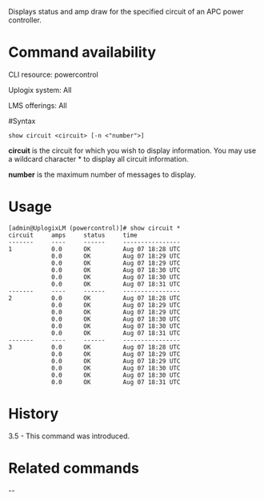 <!-- 5.4 -->

Displays status and amp draw for the specified circuit of an APC power controller.

# Command availability

CLI resource: powercontrol

Uplogix system: All

LMS offerings: All

#Syntax 

```
show circuit <circuit> [-n <"number">]
```

**circuit** is the circuit for which you wish to display information. You may use a wildcard character * to display all circuit information.

**number** is the maximum number of messages to display.

# Usage 

```
[admin@UplogixLM (powercontrol)]# show circuit *
circuit     amps     status     time
-------     ----     ------     ----------------
1           0.0      OK         Aug 07 18:28 UTC
            0.0      OK         Aug 07 18:29 UTC
            0.0      OK         Aug 07 18:29 UTC
            0.0      OK         Aug 07 18:30 UTC
            0.0      OK         Aug 07 18:30 UTC
            0.0      OK         Aug 07 18:31 UTC
-------     ----     ------     ----------------
2           0.0      OK         Aug 07 18:28 UTC
            0.0      OK         Aug 07 18:29 UTC
            0.0      OK         Aug 07 18:29 UTC
            0.0      OK         Aug 07 18:30 UTC
            0.0      OK         Aug 07 18:30 UTC
            0.0      OK         Aug 07 18:31 UTC
-------     ----     ------     ----------------
3           0.0      OK         Aug 07 18:28 UTC
            0.0      OK         Aug 07 18:29 UTC
            0.0      OK         Aug 07 18:29 UTC
            0.0      OK         Aug 07 18:30 UTC
            0.0      OK         Aug 07 18:30 UTC
            0.0      OK         Aug 07 18:31 UTC
```
# History 

3.5 - This command was introduced.

# Related commands 
--
